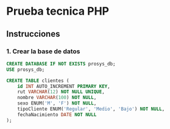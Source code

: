 # Prueba tecnica PHP

## Instrucciones

### 1. Crear la base de datos

```sql
CREATE DATABASE IF NOT EXISTS prosys_db;
USE prosys_db;

CREATE TABLE clientes (
    id INT AUTO_INCREMENT PRIMARY KEY,
    rut VARCHAR(12) NOT NULL UNIQUE,
    nombre VARCHAR(100) NOT NULL,
    sexo ENUM('M', 'F') NOT NULL,
    tipoCliente ENUM('Regular', 'Medio', 'Bajo') NOT NULL,
    fechaNacimiento DATE NOT NULL
);
```